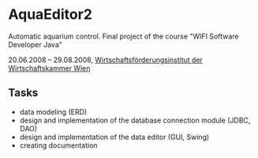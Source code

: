 # AquaEditor2
Automatic aquarium control. Final project of the course "WIFI Software Developer Java"

20.06.2008 – 29.08.2008, [Wirtschaftsförderungsinstitut der Wirtschaftskammer Wien](https://www.wifi.at/)

## Tasks
- data modeling (ERD)
- design and implementation of the database connection module (JDBC, DAO)
- design and implementation of the data editor (GUI, Swing)
- creating documentation
